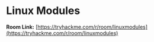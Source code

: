 # Linux Modules

**Room Link:** [https://tryhackme.com/r/room/linuxmodules](https://tryhackme.com/r/room/linuxmodules)
